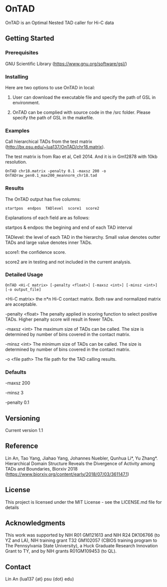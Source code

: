 # OnTAD
OnTAD is an Optimal Nested TAD caller for Hi-C data

## Getting Started

### Prerequisites
GNU Scientific Library (https://www.gnu.org/software/gsl/)

### Installing
Here are two options to use OnTAD in local:

1. User can download the executable file and specify the path of GSL in environment.

2. OnTAD can be complied with source code in the /src folder. Please specify the path of GSL in the makefile.

### Examples
Call hierarchical TADs from the test matrix (http://bx.psu.edu/~lua137/OnTAD/chr18.matrix).

The test matrix is from Rao et al, Cell 2014. And it is in Gm12878 with 10kb resolution.

```
OnTAD chr18.matrix -penalty 0.1 -maxsz 200 -o OnTADraw_pen0.1_max200_meannorm_chr18.tad
```
### Results
The OnTAD output has five columns:

```
startpos  endpos  TADlevel  score1  score2
```

Explanations of each field are as follows:

  startpos & endpos: the begining and end of each TAD interval
  
  TADlevel: the level of each TAD in the hierarchy. Small value denotes outter TADs and large value denotes inner TADs.
  
  score1: the confidence score.
  
  score2 are in testing and not included in the current analysis.
  

### Detailed Usage
```
OnTAD <Hi-C matrix> [-penalty <float>] [-maxsz <int>] [-minsz <int>] [-o output_file]
```
\<Hi-C matrix\> the n*n Hi-C contact matrix. Both raw and normalized matrix are acceptable.

-penalty \<float\> The penalty applied in scoring function to select positive TADs. Higher penalty score will result in fewer TADs.

-maxsz \<int\> The maximum size of TADs can be called. The size is determined by number of bins covered in the contact matrix.

-minsz \<int\> The minimum size of TADs can be called. The size is determined by number of bins covered in the contact matrix.

-o \<file path\> The file path for the TAD calling results.
  
### Defaults

-maxsz 200

-minsz 3

-penalty 0.1

## Versioning
Current version 1.1

## Reference
Lin An, Tao Yang, Jiahao Yang, Johannes Nuebler, Qunhua Li*, Yu Zhang*. Hierarchical Domain Structure Reveals the Divergence of Activity among TADs and Boundaries, Biorxiv 2018 (https://www.biorxiv.org/content/early/2018/07/03/361147.1)

## License
This project is licensed under the MIT License - see the LICENSE.md file for details

## Acknowledgments
This work was supported by NIH R01 GM121613 and NIH R24 DK106766 (to YZ and LA), NIH training grant T32 GM102057 (CBIOS training program to The Pennsylvania State University), a Huck Graduate Research Innovation Grant to TY, and by NIH grants R01GM109453 (to QL).

## Contact
Lin An (lua137 {at} psu {dot} edu)
